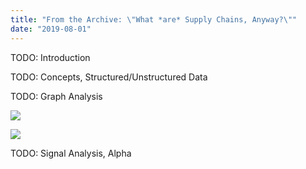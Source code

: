 ```yaml
---
title: "From the Archive: \"What *are* Supply Chains, Anyway?\""
date: "2019-08-01"
---
```


TODO: Introduction

TODO: Concepts, Structured/Unstructured Data

TODO: Graph Analysis

![](./messy-graph.svg)

![](./circle-graph.png)

TODO: Signal Analysis, Alpha
